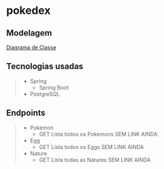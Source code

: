 # pokedex

## Modelagem
[Diagrama de Classe](https://drive.google.com/file/d/1pfrkeNyMYFFTjgomh8PnpMPsLm-1Slgl/view?usp=sharing)

## Tecnologias usadas
>- Spring
>   - Spring Boot
>- PostgreSQL

## Endpoints
>- Pokemon
>    - GET Lista todos os Pokemons SEM LINK AINDA
>- Egg
>    - GET Lista todos os Eggs SEM LINK AINDA
>- Nature
>    - GET Lista todas as Natures SEM LINK AINDA
